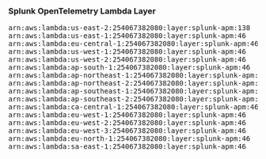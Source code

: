 <h3>Splunk OpenTelemetry Lambda Layer</h3>

<pre>
arn:aws:lambda:us-east-2:254067382080:layer:splunk-apm:138
arn:aws:lambda:us-east-1:254067382080:layer:splunk-apm:46
arn:aws:lambda:eu-central-1:254067382080:layer:splunk-apm:46
arn:aws:lambda:us-west-1:254067382080:layer:splunk-apm:46
arn:aws:lambda:us-west-2:254067382080:layer:splunk-apm:46
arn:aws:lambda:ap-south-1:254067382080:layer:splunk-apm:46
arn:aws:lambda:ap-northeast-1:254067382080:layer:splunk-apm:46
arn:aws:lambda:ap-northeast-2:254067382080:layer:splunk-apm:46
arn:aws:lambda:ap-southeast-1:254067382080:layer:splunk-apm:46
arn:aws:lambda:ap-southeast-2:254067382080:layer:splunk-apm:46
arn:aws:lambda:ca-central-1:254067382080:layer:splunk-apm:46
arn:aws:lambda:eu-west-1:254067382080:layer:splunk-apm:46
arn:aws:lambda:eu-west-2:254067382080:layer:splunk-apm:46
arn:aws:lambda:eu-west-3:254067382080:layer:splunk-apm:46
arn:aws:lambda:eu-north-1:254067382080:layer:splunk-apm:46
arn:aws:lambda:sa-east-1:254067382080:layer:splunk-apm:46
</pre>